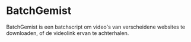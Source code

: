 # BatchGemist
BatchGemist is een batchscript om video's van verscheidene websites te downloaden, of de videolink ervan te achterhalen.
